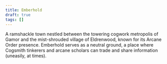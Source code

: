 ```yaml
---
title: Emberhold
draft: true
tags: []
---
```

A ramshackle town nestled between the towering cogwork metropolis of Gamor and the mist-shrouded village of Eldrenwood, known for its Arcane Order presence. Emberhold serves as a neutral ground, a place where Cogsmith tinkerers and arcane scholars can trade and share information (uneasily, at times).